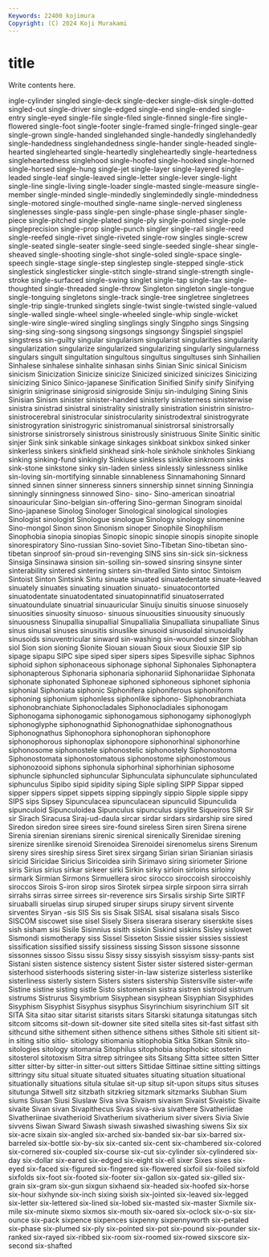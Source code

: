 ```yaml
---
Keywords: 22400 kojimura
Copyright: (C) 2024 Koji Murakami
---
```


# title

Write contents here.



ingle-cylinder singled single-deck single-decker single-disk single-dotted singled-out single-driver
single-edged single-end single-ended single-entry single-eyed single-file single-filed single-finned single-fire single-flowered
single-foot single-footer single-framed single-fringed single-gear single-grown single-handed singlehanded single-handedly singlehandedly
single-handedness singlehandedness single-hander single-headed single-hearted singlehearted single-heartedly singleheartedly single-heartedness singleheartedness
singlehood single-hoofed single-hooked single-horned single-horsed single-hung single-jet single-layer single-layered single-leaded
single-leaf single-leaved single-letter single-lever single-light single-line single-living single-loader single-masted single-measure
single-member single-minded single-mindedly singlemindedly single-mindedness single-motored single-mouthed single-name single-nerved singleness
singlenesses single-pass single-pen single-phase single-phaser single-piece single-pitched single-plated single-ply single-pointed
single-pole singleprecision single-prop single-punch singler single-rail single-reed single-reefed single-rivet single-riveted
single-row singles single-screw single-seated single-seater single-seed single-seeded single-shear single-sheaved single-shooting
single-shot single-soled single-space single-speech single-stage single-step singlestep single-stepped single-stick singlestick
singlesticker single-stitch single-strand single-strength single-stroke single-surfaced single-swing singlet single-tap single-tax
single-thoughted single-threaded single-throw Singleton singleton single-tongue single-tonguing singletons single-track single-tree
singletree singletrees single-trip single-trunked singlets single-twist single-twisted single-valued single-walled single-wheel
single-wheeled single-whip single-wicket single-wire single-wired singling singlings singly Singpho sings
Singsing sing-sing sing-song singsong singsongs singsongy Singspiel singspiel singstress sin-guilty
singular singularism singularist singularities singularity singularization singularize singularized singularizing singularly
singularness singulars singult singultation singultous singultus singultuses sinh Sinhailien Sinhalese
sinhalese sinhalite sinhasan sinhs Sinian Sinic sinical Sinicism sinicism Sinicization
Sinicize sinicize Sinicized sinicized sinicizes Sinicizing sinicizing Sinico Sinico-japanese Sinification
Sinified Sinify sinify Sinifying sinigrin sinigrinase sinigrosid sinigroside Siniju sin-indulging
Sining Sinis Sinisian Sinism sinister sinister-handed sinisterly sinisterness sinisterwise sinistra
sinistrad sinistral sinistrality sinistrally sinistration sinistrin sinistro- sinistrocerebral sinistrocular sinistrocularity
sinistrodextral sinistrogyrate sinistrogyration sinistrogyric sinistromanual sinistrorsal sinistrorsally sinistrorse sinistrorsely sinistrous
sinistrously sinistruous Sinite Sinitic sinitic sinjer Sink sink sinkable sinkage
sinkages sinkboat sinkbox sinked sinker sinkerless sinkers sinkfield sinkhead sink-hole
sinkhole sinkholes Sinkiang sinking sinking-fund sinkingly Sinkiuse sinkless sinklike sinkroom
sinks sink-stone sinkstone sinky sin-laden sinless sinlessly sinlessness sinlike sin-loving
sin-mortifying sinnable sinnableness Sinnamahoning Sinnard sinned sinnen sinner sinneress sinners
sinnership sinnet sinning Sinningia sinningly sinningness sinnowed Sino- sino- Sino-american
sinoatrial sinoauricular Sino-belgian sin-offering Sino-german Sinogram sinoidal Sino-japanese Sinolog Sinologer
Sinological sinological sinologies Sinologist sinologist Sinologue sinologue Sinology sinology sinomenine
Sino-mongol Sinon sinon Sinonism sinoper Sinophile Sinophilism Sinophobia sinopia sinopias
Sinopic sinopic sinopie sinopis sinopite sinople sinorespiratory Sino-russian Sino-soviet Sino-Tibetan
Sino-tibetan sino-tibetan sinproof sin-proud sin-revenging SINS sins sin-sick sin-sickness Sinsiga
Sinsinawa sinsion sin-soiling sin-sowed sinsring sinsyne sinter sinterability sintered sintering
sinters sin-thralled Sinto sintoc Sintoism Sintoist Sinton Sintsink Sintu sinuate
sinuated sinuatedentate sinuate-leaved sinuately sinuates sinuating sinuation sinuato- sinuatocontorted sinuatodentate
sinuatodentated sinuatopinnatifid sinuatoserrated sinuatoundulate sinuatrial sinuauricular Sinuiju sinuitis sinuose sinuosely
sinuosities sinuosity sinuoso- sinuous sinuousities sinuousity sinuously sinuousness Sinupallia sinupallial
Sinupallialia Sinupalliata sinupalliate Sinus sinus sinusal sinuses sinusitis sinuslike sinusoid
sinusoidal sinusoidally sinusoids sinuventricular sinward sin-washing sin-wounded sinzer Siobhan siol
Sion sion sioning Sionite Siouan siouan Sioux sioux Siouxie SIP
sip sipage sipapu SIPC sipe siped siper sipers sipes Sipesville
siphac Siphnos siphoid siphon siphonaceous siphonage siphonal Siphonales Siphonaptera siphonapterous
Siphonaria siphonaria siphonariid Siphonariidae Siphonata siphonate siphonated Siphoneae siphoned siphoneous
siphonet siphonia siphonial Siphoniata siphonic Siphonifera siphoniferous siphoniform siphoning siphonium
siphonless siphonlike siphono- Siphonobranchiata siphonobranchiate Siphonocladales Siphonocladiales siphonogam Siphonogama siphonogamic
siphonogamous siphonogamy siphonoglyph siphonoglyphe siphonognathid Siphonognathidae siphonognathous Siphonognathus Siphonophora siphonophoran
siphonophore siphonophorous siphonoplax siphonopore siphonorhinal siphonorhine siphonosome siphonostele siphonostelic siphonostely
Siphonostoma Siphonostomata siphonostomatous siphonostome siphonostomous siphonozooid siphons siphonula siphorhinal siphorhinian
siphosome siphuncle siphuncled siphuncular Siphunculata siphunculate siphunculated siphunculus Sipibo sipid
sipidity siping Siple sipling SIPP Sippar sipped sipper sippers sippet
sippets sipping sippingly sippio Sipple sipple sippy SIPS sips Sipsey
Sipunculacea sipunculacean sipunculid Sipunculida sipunculoid Sipunculoidea Sipunculus sipunculus sipylite Siqueiros
SIR Sir sir Sirach Siracusa Siraj-ud-daula sircar sirdar sirdars sirdarship
sire sired Siredon siredon siree sirees sire-found sireless Siren siren
Sirena sirene Sirenia sirenian sirenians sirenic sirenical sirenically Sirenidae sirening
sirenize sirenlike sirenoid Sirenoidea Sirenoidei sirenomelus sirens Sirenum sireny sires
sireship siress Siret sirex sirgang Sirian sirian Sirianian siriasis siricid
Siricidae Siricius Siricoidea sirih Sirimavo siring siriometer Sirione siris Sirius
sirius sirkar sirkeer sirki Sirkin sirky sirloin sirloins sirloiny sirmark
Sirmian Sirmons Sirmuellera siroc sirocco siroccoish siroccoishly siroccos Sirois S-iron
sirop siros Sirotek sirpea sirple sirpoon sirra sirrah sirrahs sirras
sirree sirrees sir-reverence sirs Sirsalis sirship Sirte SIRTF siruaballi siruelas
sirup siruped siruper sirups sirupy sirvent sirvente sirventes Siryan -sis
SIS Sis sis Sisak SISAL sisal sisalana sisals Sisco SISCOM
siscowet sise sisel Sisely Sisera siserara siserary siserskite sises sish
sisham sisi Sisile Sisinnius sisith siskin Siskind siskins Sisley sislowet
Sismondi sismotherapy siss Sissel Sisseton Sissie sissier sissies sissiest sissification
sissified sissify sissiness sissing Sisson sissone sissonne sissonnes sissoo Sissu
sissu Sissy sissy sissyish sissyism sissy-pants sist Sistani sisten sistence
sistency sistent Sister sister sistered sister-german sisterhood sisterhoods sistering sister-in-law
sisterize sisterless sisterlike sisterliness sisterly sistern Sisters sisters sistership Sistersville
sister-wife Sistine sistine sisting sistle Sisto sistomensin sistra sistren sistroid
sistrum sistrums Sistrurus Sisymbrium Sisyphean sisyphean Sisyphian Sisyphides Sisyphism Sisyphist
Sisyphus sisyphus Sisyrinchium sisyrinchium SIT sit SITA Sita sitao sitar
sitarist sitarists sitars Sitarski sitatunga sitatungas sitch sitcom sitcoms sit-down
sit-downer site sited sitella sites sit-fast sitfast sith sithcund sithe
sithement sithen sithence sithens sithes Sithole siti sitient sit-in siting
sitio sitio- sitiology sitiomania sitiophobia Sitka Sitkan Sitnik sito- sitologies
sitology sitomania Sitophilus sitophobia sitophobic sitosterin sitosterol sitotoxism Sitra sitrep
sitringee sits Sitsang Sitta sittee sitten Sitter sitter sitter-by sitter-in
sitter-out sitters Sittidae Sittinae sittine sitting sittings sittringy situ situal
situate situated situates situating situation situational situationally situations situla situlae
sit-up situp sit-upon situps situs situses situtunga Sitwell sitz sitzbath
sitzkrieg sitzmark sitzmarks Siubhan Sium siums Siusan Siusi Siuslaw Siva
siva Sivaism sivaism Sivaist Sivaistic Sivaite sivaite Sivan sivan Sivapithecus
Sivas siva-siva sivathere Sivatheriidae Sivatheriinae sivatherioid Sivatherium sivatherium siver sivers
Sivia Sivie sivvens Siwan Siward Siwash siwash siwashed siwashing siwens
Six six six-acre sixain six-angled six-arched six-banded six-bar six-barred six-barreled
six-bottle six-by-six six-canted six-cent six-chambered six-colored six-cornered six-coupled six-course six-cut
six-cylinder six-cylindered six-day six-dollar six-eared six-edged six-eight six-ell sixer Sixes
sixes six-eyed six-faced six-figured six-fingered six-flowered sixfoil six-foiled sixfold sixfolds
six-foot six-footed six-footer six-gallon six-gated six-gilled six-grain six-gram six-gun sixgun
sixhaend six-headed six-hoofed six-horse six-hour sixhynde six-inch sixing sixish six-jointed
six-leaved six-legged six-letter six-lettered six-lined six-lobed six-masted six-master Sixmile six-mile
six-minute sixmo sixmos six-mouth six-oared six-oclock six-o-six six-ounce six-pack sixpence
sixpences sixpenny sixpennyworth six-petaled six-phase six-plumed six-ply six-pointed six-pot six-pound
six-pounder six-ranked six-rayed six-ribbed six-room six-roomed six-rowed sixscore six-second six-shafted

